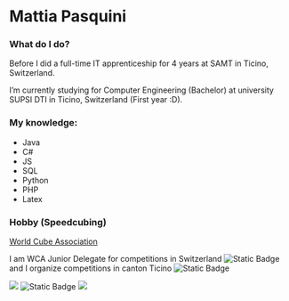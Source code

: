 # Mattia Pasquini

### What do I do?
Before I did a full-time IT apprenticeship for 4 years at SAMT in Ticino, Switzerland.

I’m currently studying for Computer Engineering (Bachelor) at university SUPSI DTI in Ticino, Switzerland (First year :D).

### My knowledge:
  - Java
  - C#
  - JS
  - SQL
  - Python
  - PHP
  - Latex

### Hobby (Speedcubing)
[World Cube Association](https://www.worldcubeassociation.org/)

I am WCA Junior Delegate for competitions in Switzerland ![Static Badge](https://img.shields.io/badge/delegated_competitions-9-black) and I organize competitions in canton Ticino ![Static Badge](https://img.shields.io/badge/comeptitions_organized-6-red)

![](https://img.shields.io/badge/dynamic/json?url=https%3A%2F%2Fwww.worldcubeassociation.org%2Fapi%2Fv0%2Fpersons%2F2019PASQ01&query=%24.competition_count&label=partecipated%20competitions)
![Static Badge](https://img.shields.io/badge/countries_competed_in-5-orange)
![](https://img.shields.io/badge/dynamic/json?url=https%3A%2F%2Fwww.worldcubeassociation.org%2Fapi%2Fv0%2Fpersons%2F2019PASQ01&query=%24.medals.total&label=medals&color=%23ffff55)

